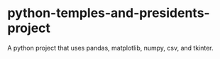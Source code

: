 # python-temples-and-presidents-project
A python project that uses pandas, matplotlib, numpy, csv, and tkinter.
